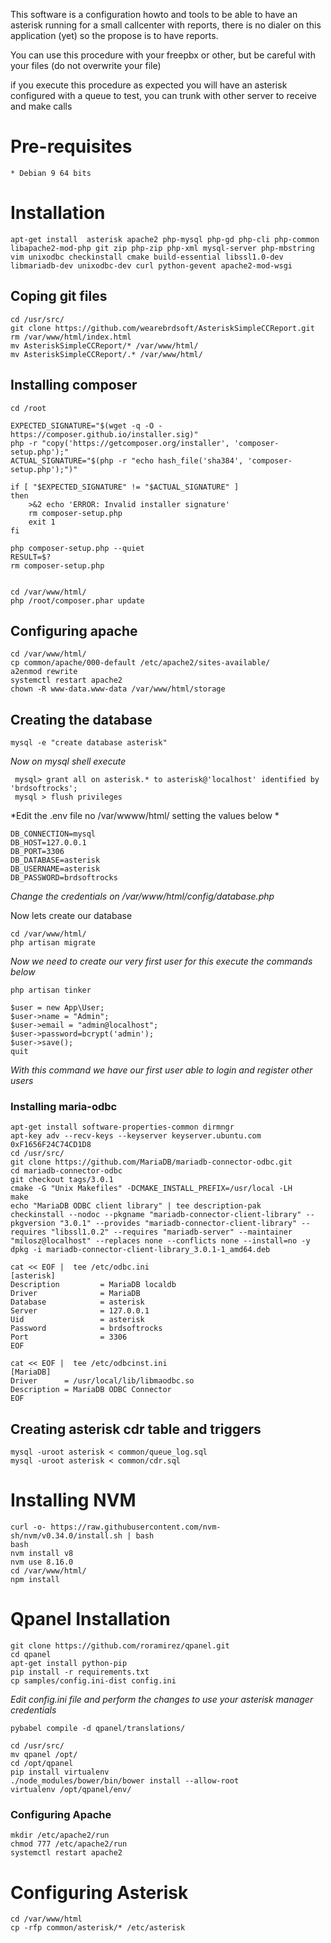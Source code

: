 This software is a configuration howto and tools to be able to have an asterisk running for a small callcenter with reports, there is no dialer on this application (yet) so the propose is to have reports.

You can use this procedure with your freepbx or other, but be careful with your files (do not overwrite your file)

if you execute this procedure as expected you will have an asterisk configured with a queue to test, you can trunk with other server to receive and make calls

# Pre-requisites 
	* Debian 9 64 bits
	


# Installation
```
apt-get install  asterisk apache2 php-mysql php-gd php-cli php-common libapache2-mod-php git zip php-zip php-xml mysql-server php-mbstring vim unixodbc checkinstall cmake build-essential libssl1.0-dev libmariadb-dev unixodbc-dev curl python-gevent apache2-mod-wsgi
```


## Coping git files
```
cd /usr/src/
git clone https://github.com/wearebrdsoft/AsteriskSimpleCCReport.git
rm /var/www/html/index.html
mv AsteriskSimpleCCReport/* /var/www/html/
mv AsteriskSimpleCCReport/.* /var/www/html/
```

## Installing composer
```
cd /root

EXPECTED_SIGNATURE="$(wget -q -O - https://composer.github.io/installer.sig)"
php -r "copy('https://getcomposer.org/installer', 'composer-setup.php');"
ACTUAL_SIGNATURE="$(php -r "echo hash_file('sha384', 'composer-setup.php');")"

if [ "$EXPECTED_SIGNATURE" != "$ACTUAL_SIGNATURE" ]
then
    >&2 echo 'ERROR: Invalid installer signature'
    rm composer-setup.php
    exit 1
fi

php composer-setup.php --quiet
RESULT=$?
rm composer-setup.php


cd /var/www/html/
php /root/composer.phar update
```


## Configuring apache
```
cd /var/www/html/
cp common/apache/000-default /etc/apache2/sites-available/
a2enmod rewrite
systemctl restart apache2
chown -R www-data.www-data /var/www/html/storage
```

## Creating the database
```
mysql -e "create database asterisk"
```

*Now on mysql shell execute*
```
 mysql> grant all on asterisk.* to asterisk@'localhost' identified by 'brdsoftrocks';
 mysql > flush privileges
```

*Edit the .env file no /var/wwww/html/ setting the values below * 

```
DB_CONNECTION=mysql
DB_HOST=127.0.0.1
DB_PORT=3306
DB_DATABASE=asterisk
DB_USERNAME=asterisk
DB_PASSWORD=brdsoftrocks
```
*Change the credentials on /var/www/html/config/database.php*

Now lets create our database
```
cd /var/www/html/
php artisan migrate
```

*Now we need to create our very first user for this execute the commands below*
```
php artisan tinker

$user = new App\User;
$user->name = "Admin";
$user->email = "admin@localhost";
$user->password=bcrypt('admin');
$user->save();
quit
```
*With this command we have our first user able to login and register other users*

### Installing maria-odbc 
```
apt-get install software-properties-common dirmngr
apt-key adv --recv-keys --keyserver keyserver.ubuntu.com 0xF1656F24C74CD1D8
cd /usr/src/
git clone https://github.com/MariaDB/mariadb-connector-odbc.git
cd mariadb-connector-odbc
git checkout tags/3.0.1
cmake -G "Unix Makefiles" -DCMAKE_INSTALL_PREFIX=/usr/local -LH
make
echo "MariaDB ODBC client library" | tee description-pak
checkinstall --nodoc --pkgname "mariadb-connector-client-library" --pkgversion "3.0.1" --provides "mariadb-connector-client-library" --requires "libssl1.0.2" --requires "mariadb-server" --maintainer "milosz@localhost" --replaces none --conflicts none --install=no -y
dpkg -i mariadb-connector-client-library_3.0.1-1_amd64.deb
```


```
cat << EOF |  tee /etc/odbc.ini
[asterisk]
Description         = MariaDB localdb
Driver              = MariaDB
Database            = asterisk
Server              = 127.0.0.1
Uid                 = asterisk
Password            = brdsoftrocks
Port                = 3306
EOF
```

```
cat << EOF |  tee /etc/odbcinst.ini
[MariaDB]
Driver      = /usr/local/lib/libmaodbc.so
Description = MariaDB ODBC Connector
EOF
```

## Creating asterisk cdr table and triggers
```
mysql -uroot asterisk < common/queue_log.sql
mysql -uroot asterisk < common/cdr.sql
```

# Installing NVM
```
curl -o- https://raw.githubusercontent.com/nvm-sh/nvm/v0.34.0/install.sh | bash
bash
nvm install v8
nvm use 8.16.0
cd /var/www/html/
npm install
```

# Qpanel Installation 
```
git clone https://github.com/roramirez/qpanel.git
cd qpanel
apt-get install python-pip
pip install -r requirements.txt
cp samples/config.ini-dist config.ini
```

*Edit config.ini file and perform the changes to use your asterisk manager credentials*
```
pybabel compile -d qpanel/translations/

cd /usr/src/
mv qpanel /opt/
cd /opt/qpanel
pip install virtualenv
./node_modules/bower/bin/bower install --allow-root
virtualenv /opt/qpanel/env/
```

### Configuring Apache
```
mkdir /etc/apache2/run
chmod 777 /etc/apache2/run
systemctl restart apache2
```

# Configuring Asterisk
```
cd /var/www/html
cp -rfp common/asterisk/* /etc/asterisk
```
